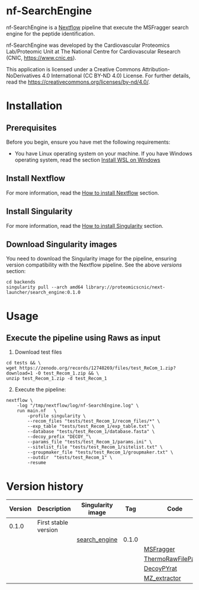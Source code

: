 # nf-SearchEngine

nf-SearchEngine is a [Nextflow](https://www.nextflow.io/) pipeline that execute the MSFragger search engine for the peptide identification.

nf-SearchEngine was developed by the Cardiovascular Proteomics Lab/Proteomic Unit at The National Centre for Cardiovascular Research (CNIC, https://www.cnic.es).

This application is licensed under a Creative Commons Attribution-NoDerivatives 4.0 International (CC BY-ND 4.0) License. For further details, read the https://creativecommons.org/licenses/by-nd/4.0/.

# Installation

## Prerequisites
Before you begin, ensure you have met the following requirements:

- You have Linux operating system on your machine. If you have Windows operating system, read the section [Install WSL on Windows](docs/WSL.md)

## Install Nextflow

For more information, read the [How to install Nextflow](docs/Nextflow.md) section.

## Install Singularity

For more information, read the [How to install Singularity](docs/SingularityCE.md) section.

## Download Singularity images

You need to download the Singularity image for the pipeline, ensuring version compatibility with the Nextflow pipeline. See the above *versions* section:
```
cd backends
singularity pull --arch amd64 library://proteomicscnic/next-launcher/search_engine:0.1.0
```

# Usage

## Execute the pipeline using Raws as input


1. Download test files
```
cd tests && \
wget https://zenodo.org/records/12748269/files/test_ReCom_1.zip?download=1 -O test_Recom_1.zip && \
unzip test_Recom_1.zip -d test_Recom_1
```

2. Execute the pipeline:
```
nextflow \
    -log "/tmp/nextflow/log/nf-SearchEngine.log" \
    run main.nf   \
        -profile singularity \
        --recom_files "tests/test_Recom_1/recom_files/*" \
        --exp_table "tests/test_Recom_1/exp_table.txt" \
        --database "tests/test_Recom_1/database.fasta" \
        --decoy_prefix "DECOY_"\
        --params_file "tests/test_Recom_1/params.ini" \
        --sitelist_file "tests/test_Recom_1/sitelist.txt" \
        --groupmaker_file "tests/test_Recom_1/groupmaker.txt" \
        --outdir  "tests/test_Recom_1" \
        -resume
```

<!-- 
```
nextflow \
    -log "/tmp/nextflow/log/nf-search-engine.log" \
    run main.nf   \
        -profile singularity \
        --raw_files "/mnt/tierra/U_Proteomica/UNIDAD/Softwares/jmrodriguezc/nf-SearchEngine/tests/test1/inputs/raw_files/*" \
        --database "/mnt/tierra/U_Proteomica/UNIDAD/Softwares/jmrodriguezc/nf-SearchEngine/tests/test1/inputs/database.fasta" \
        --add_decoys true \
        --decoy_prefix "DECOY_" \
        --msf_params_file "/mnt/tierra/U_Proteomica/UNIDAD/Softwares/jmrodriguezc/nf-SearchEngine/tests/test1/inputs/msf_params_file.params" \
        --reporter_ion_isotopic "/mnt/tierra/U_Proteomica/UNIDAD/Softwares/jmrodriguezc/nf-SearchEngine/tests/test1/inputs/reporter_ion_isotopic.tsv" \
        --outdir  "/mnt/tierra/U_Proteomica/UNIDAD/Softwares/jmrodriguezc/nf-SearchEngine/tests/test1" \
        -resume
```
 -->


# Version history

| Version | Description                  | Singularity image                                                                            | Tag     | Code                                                                     | Version |
|---------|------------------------------|----------------------------------------------------------------------------------------------|---------|--------------------------------------------------------------------------|---------|
| 0.1.0   | First stable version         |                                                                                              |         |                                                                          |         |
|         |                              | [search_engine](https://cloud.sylabs.io/library/proteomicscnic/next-launcher/search_engine)  | 0.1.0   |                                                                          |         |
|         |                              |                                                                                              |         | [MSFragger](https://msfragger.nesvilab.org)                              | 3.8     |
|         |                              |                                                                                              |         | [ThermoRawFileParser](https://github.com/compomics/ThermoRawFileParser)  | 1.4.2   |
|         |                              |                                                                                              |         | [DecoyPYrat](https://www.sanger.ac.uk/tool/decoypyrat/)							 		 | 2.13    |
|         |                              |                                                                                              |         | [MZ_extractor](https://github.com/CNIC-Proteomics/mz_extractor)			 		 | 1.0	   |

